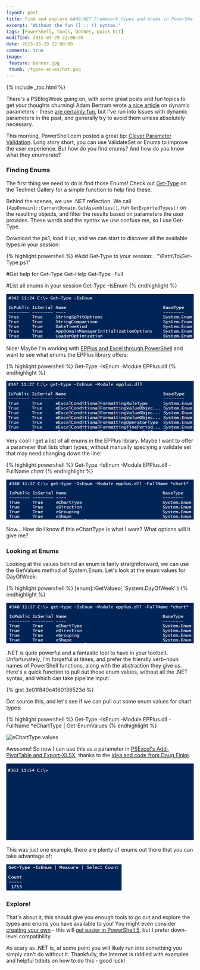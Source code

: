 ```yaml
---
layout: post
title: Find and explore &#46;NET Framework types and enums in PowerShell
excerpt: "Without the fun [] :: () syntax."
tags: [PowerShell, Tools, DotNet, Quick hit]
modified: 2015-03-29 22:00:00
date: 2015-03-29 22:00:00
comments: true
image:
 feature: banner.jpg
 thumb: /types-enums/hat.png
---
```

{% include _toc.html %}

There's a PSBlogWeek going on, with some great posts and fun topics to get your thoughts churning! Adam Bertram wrote [a nice article]((http://www.adamtheautomator.com/psbloggingweek-dynamic-parameters-and-parameter-validation/)) on dynamic parameters - these [are certainly fun](http://stackoverflow.com/a/23001637/3067642), but I've run into issues with dynamic parameters in the past, and generally try to avoid them unless absolutely necessary.

This morning, PowerShell.com posted a great tip: [Clever Parameter Validation](http://powershell.com/cs/blogs/tips/archive/2015/04/02/clever-parameter-validation.aspx). Long story short, you can use ValidateSet or Enums to improve the user experience. But how do you find enums? And how do you know what they enumerate?

### Finding Enums

The first thing we need to do is find those Enums! Check out [Get-Type](https://gallery.technet.microsoft.com/scriptcenter/Get-Type-Get-exported-fee19cf7) on the Technet Gallery for a simple function to help find these.

Behind the scenes, we use .NET reflection. We call ```[AppDomain]::CurrentDomain.GetAssemblies()```, run ```GetExportedTypes()``` on the resulting objects, and filter the results based on parameters the user provides. These words and the syntax we use confuse me, so I use Get-Type.

Download the ps1, load it up, and we can start to discover all the available types in your session:

{% highlight powershell %}
#Add Get-Type to your session:
    . "\\Path\To\Get-Type.ps1"

#Get help for Get-Type
    Get-Help Get-Type -Full

#List all enums in your session
    Get-Type -IsEnum
{% endhighlight %}

![IsEnum output](/images/types-enums/isenum.png)

Nice! Maybe I'm working with [EPPlus and Excel through PowerShell](http://ramblingcookiemonster.github.io/PSExcel-Intro/) and want to see what enums the EPPlus library offers:

{% highlight powershell %}
Get-Type -IsEnum -Module EPPlus.dll
{% endhighlight %}

![IsEnum module output](/images/types-enums/isenumepplus.png)

Very cool! I get a list of all enums in the EPPlus library. Maybe I want to offer a parameter that lists chart types, without manually speciying a validate set that may need changing down the line:

{% highlight powershell %}
Get-Type -IsEnum -Module EPPlus.dll -FullName *chart*
{% endhighlight %}

![IsEnum fullname output](/images/types-enums/isenumeppluschart.png)

Now... How do I know if this eChartType is what I want? What options will it give me?

### Looking at Enums

Looking at the values behind an enum is fairly straightforward, we can use the GetValues method of System.Enum. Let's look at the enum values for DayOfWeek:

{% highlight powershell %}
[enum]::GetValues( 'System.DayOfWeek' )
{% endhighlight %}

![Enum GetValues](/images/types-enums/isenumeppluschart.png)

.NET is quite powerful and a fantastic tool to have in your toolbelt.  Unfortunately, I'm forgetful at times, and prefer the friendly verb-noun names of PowerShell functions, along with the abstraction they give us. Here's a quick function to pull out those enum values, without all the .NET syntax, and which can take pipeline input:

{% gist 3e01f840e4160136523d %}

Dot source this, and let's see if we can pull out some enum values for chart types:

{% highlight powershell %}
Get-Type -IsEnum -Module EPPlus.dll -FullName *eChartType | Get-EnumValues
{% endhighlight %}

![eChartType values](/images/types-enums/echarttype.png)

Awesome! So now I can use this as a parameter in [PSExcel's Add-PivotTable and Export-XLSX](http://ramblingcookiemonster.github.io/PSExcel-Intro/#create-pivot-tables-and-charts), thanks to the [idea and code from Doug Finke](https://github.com/dfinke/ImportExcel).

![Add-PivotTable -ChartType](/images/types-enums/charttype.gif)

This was just one example, there are plenty of enums out there that you can take advantage of:

![Add-PivotTable -ChartType](/images/types-enums/enumcount.png)

### Explore!

That's about it, this should give you enough tools to go out and explore the types and enums you have available to you! You might even consider [creating your own](http://www.powershellmagazine.com/2012/10/01/pstip-creating-flagged-enumerations-in-powershell/) - this will [get easier in PowerShell 5](http://www.sapien.com/blog/2015/01/05/enumerators-in-windows-powershell-5-0/), but I prefer down-level compatibility.

As scary as .NET is, at some point you will likely run into something you simply can't do without it. Thankfully, the Internet is riddled with examples and helpful tidbits on how to do this - good luck!